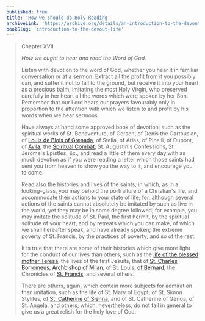 ```yaml
---
published: true
title: 'How we should do Holy Reading'
archiveLink: 'https://archive.org/details/an-introduction-to-the-devout-life/page/77?view=theater'
bookSlug: 'introduction-to-the-devout-life'
---
```


> Chapter XVII.
>
> *How we ought to hear and read the Word of God.*
>
> Listen with devotion to the word of God, whether you hear it in familiar conversation or at a sermon. Extract all the profit from it you possibly can, and suffer it not to fall to the ground, but receive it into your heart as a precious balm; imitating the most Holy Virgin, who preserved carefully in her heart all the words which were spoken by her Son. Remember that our Lord hears our prayers favourably only in proportion to the attention with which we listen to and profit by his words when we hear sermons.
>
> Have always at hand some approved book of devotion: such as the spiritual works of St. Bonaventure, of Gerson, of Denis the Carthusian, of [Louis de Blois of Grenada](/books/the-sinners-guide.html), of Stella, of Arias, of Pinelli, of Dupont, of [Avila](/st-teresa-of-avila.html), the [Spiritual Combat](/books/the-spiritual-combat.html), St. Augustin's Confessions, St. Jerome's Epistles, &c., and read a little of them every day with as much devotion as if you were reading a letter which those saints had sent you from heaven to show you the way to it, and encourage you to come.
>
> Read also the histories and lives of the saints, in which, as in a looking-glass, you may behold the portraiture of a Christian's life, and accommodate their actions to your state of life; for, although several actions of the saints cannot absolutely be imitated by such as live in the world, yet they may be in some degree followed; for example, you may imitate the solitude of St. Paul, the first hermit, by the spiritual solitude of your heart, and by retreats which you can make, of which we shall hereafter speak, and have already spoken; the extreme poverty of St. Francis, by the practices of poverty; and so of the rest.
>
> It is true that there are some of their histories which give more light for the conduct of our lives than others, such as the [life of the blessed mother Teresa](/books/life-of-st-teresa-of-avila.html), the lives of the first Jesuits, that of [St. Charles Borromeus, Archbishop of Milan](/books/the-life-of-st-charles-borromeo.html), of St. Louis, [of Bernard](/books/the-life-and-times-of-st-bernard.html), the Chronicles of [St. Francis](/books/the-life-of-st-francis-of-assisi.html), and several others.
>
> There are others, again, which contain more subjects for admiration than imitation, such as the life of St. Mary of Egypt, of St. Simon Stylites, of [St. Catherine of Sienna](/books/life-of-st-catherine-of-siena.html), and of St. Catherine of Genoa, of St. Angela, and others; which, nevertheless, do not fail in general to give us a great relish for the holy love of God.
